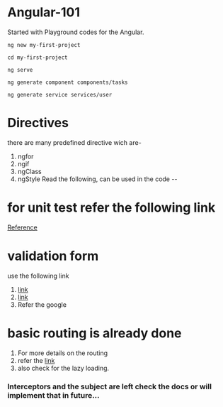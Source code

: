 # Angular-101
Started with Playground codes for the Angular. 

   `ng new my-first-project` 
  
   `cd my-first-project`
    
   `ng serve`
     
   `ng generate component components/tasks`

`ng generate service services/user`

# Directives
there are many predefined directive wich are-
1. ngfor
2. ngif
3. ngClass
4. ngStyle
Read the following, can be used in the code
--

# for unit test refer the following link
[Reference](https://github.com/gaurav061/Angular-testing-examples)

# validation form 
use the following link 
1. [link](https://angular.io/guide/form-validation)
2. [link](https://codecraft.tv/courses/angular/advanced-topics/basic-custom-validators/)
3. Refer the google

# basic routing is already done
1. For more details on the routing 
2. refer the [link](https://angular.io/guide/router)
3. also check for the lazy loading.

### Interceptors and the subject are left check the docs or will implement that in future...


